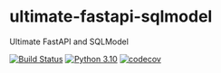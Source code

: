 # ultimate-fastapi-sqlmodel
Ultimate FastAPI and SQLModel

[![Build Status](https://github.com/EvansPauliuts/ultimate-fastapi-sqlmodel/actions/workflows/test.yml/badge.svg)](https://github.com/EvansPauliuts/ultimate-fastapi-sqlmodel)
[![Python 3.10](https://img.shields.io/badge/Python-3.10-green.svg)](https://shields.io/)
[![codecov](https://codecov.io/gh/EvansPauliuts/ultimate-fastapi-sqlmodel/branch/master/graph/badge.svg)](https://codecov.io/gh/EvansPauliuts/ultimate-fastapi-sqlmodel)
